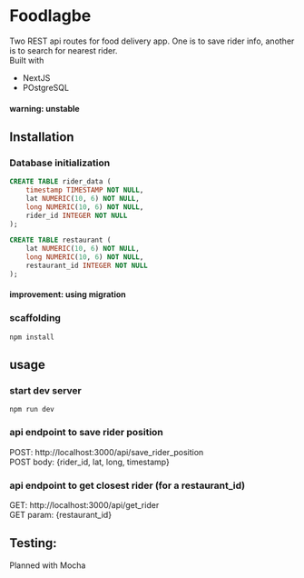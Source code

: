# Foodlagbe

Two REST api routes for food delivery app. One is to save rider info, another is to search for nearest rider.
<br>
Built with
- NextJS
- POstgreSQL

#### warning: unstable

## Installation

### Database initialization

```sql
CREATE TABLE rider_data (
    timestamp TIMESTAMP NOT NULL,
    lat NUMERIC(10, 6) NOT NULL,
    long NUMERIC(10, 6) NOT NULL,
    rider_id INTEGER NOT NULL
);

CREATE TABLE restaurant (
    lat NUMERIC(10, 6) NOT NULL,
    long NUMERIC(10, 6) NOT NULL,
    restaurant_id INTEGER NOT NULL
);
```

#### improvement: using migration 

### scaffolding

`npm install`

## usage

### start dev server
`npm run dev`

### api endpoint to save rider position

POST: http://localhost:3000/api/save_rider_position
<br>
POST body: {rider_id, lat, long, timestamp}

### api endpoint to get closest rider (for a restaurant_id)

GET: http://localhost:3000/api/get_rider
<br>
GET param: {restaurant_id}

## Testing: 

Planned with Mocha
